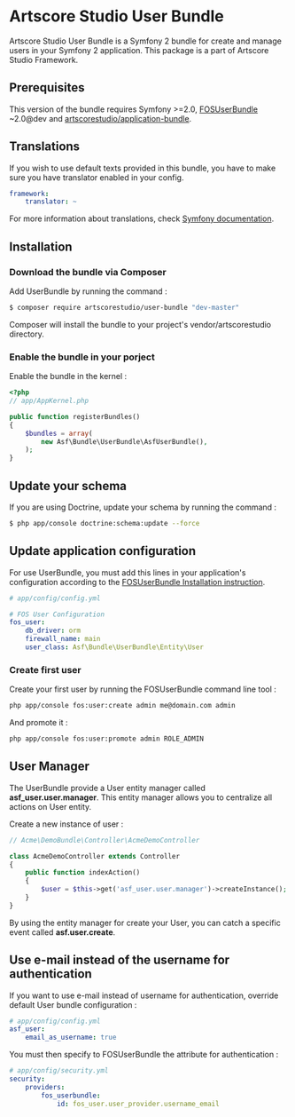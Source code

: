 # Artscore Studio User Bundle

Artscore Studio User Bundle is a Symfony 2 bundle for create and manage users in your Symfony 2 application.
This package is a part of Artscore Studio Framework.

## Prerequisites
This version of the bundle requires Symfony >=2.0, [FOSUserBundle](https://github.com/FriendsOfSymfony/FOSUserBundle) ~2.0@dev and [artscorestudio/application-bundle](https://github.com/artscorestudio/application-bundle).

## Translations
If you wish to use default texts provided in this bundle, you have to make sure you have translator enabled in your config.

```yaml
framework:
    translator: ~
```

For more information about translations, check [Symfony documentation](http://symfony.com/doc/current/book/translation.html).

## Installation

### Download the bundle via Composer

Add UserBundle by running the command :
```bash
$ composer require artscorestudio/user-bundle "dev-master"
```

Composer will install the bundle to your project's vendor/artscorestudio directory.

### Enable the bundle in your porject

Enable the bundle in the kernel :
```php
<?php
// app/AppKernel.php

public function registerBundles()
{
    $bundles = array(
        new Asf\Bundle\UserBundle\AsfUserBundle(),
    );
}
```

## Update your schema

If you are using Doctrine, update your schema by running the command :
```bash
$ php app/console doctrine:schema:update --force
```

## Update application configuration


For use UserBundle, you must add this lines in your application's configuration according to the [FOSUserBundle Installation instruction](https://github.com/FriendsOfSymfony/FOSUserBundle/blob/master/Resources/doc/index.md).

```yaml
# app/config/config.yml

# FOS User Configuration
fos_user:
    db_driver: orm
    firewall_name: main
    user_class: Asf\Bundle\UserBundle\Entity\User
```

### Create first user

Create your first user by running the FOSUserBundle command line tool :
```bash
php app/console fos:user:create admin me@domain.com admin
```

And promote it :
```bash
php app/console fos:user:promote admin ROLE_ADMIN
```

## User Manager

The UserBundle provide a User entity manager called **asf_user.user.manager**. This entity manager allows you to centralize all actions on User entity.

Create a new instance of user :
```php
// Acme\DemoBundle\Controller\AcmeDemoController

class AcmeDemoController extends Controller
{
    public function indexAction()
    {
        $user = $this->get('asf_user.user.manager')->createInstance();
    }
}
```

By using the entity manager for create your User, you can catch a specific event called **asf.user.create**.

## Use e-mail instead of the username for authentication

If you want to use e-mail instead of username for authentication, override default User bundle configuration :

```yaml
# app/config/config.yml
asf_user:
    email_as_username: true
```

You must then specify to FOSUserBundle the attribute for authentication :

```yaml
# app/config/security.yml
security:
    providers:
        fos_userbundle:
            id: fos_user.user_provider.username_email
```

